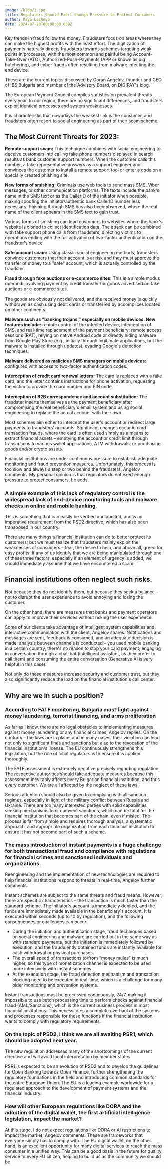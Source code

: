 ```yaml
---
image: /blog/1.jpg
title: Regulators Should Exert Enough Pressure to Protect Consumers
author: Raya Lecheva
date: 2024-07-20T00:00:00.000Z
---
```


Key trends in fraud follow the money. Fraudsters focus on areas where they can make the highest profits with the least effort. The digitization of payments naturally directs fraudsters towards schemes targeting weak points in processes, with the most common and painful being Account-Take-Over (ATO), Authorized-Push-Payments (APP or known as pig butchering), and cyber frauds often resulting from malware infecting the end device.

These are the current topics discussed by Goran Angelov, founder and CEO of IBS Bulgaria and member of the Advisory Board, on DIGIPAY's blog.

The European Payment Council compiles statistics on prevalent threats every year. In our region, there are no significant differences, and fraudsters exploit identical processes and system weaknesses.

It is characteristic that nowadays the weakest link is the consumer, and fraudsters often resort to social engineering as part of their scam scheme.

## The Most Current Threats for 2023:

**Remote support scam:** This technique combines with social engineering to deceive customers into calling fake phone numbers displayed in search results as bank customer support numbers. When the customer calls this number, a fake representative answers as a support engineer and convinces the customer to install a remote support tool or enter a code on a specially created phishing site.

**New forms of smishing:** Criminals use web tools to send mass SMS, Viber messages, or other communication platforms. The texts include the bank's name in the SMS text or as the CallerID of the initiator when possible, making spoofing the initiator/authentic bank CallerID number less necessary. Phishing through SMS has also been observed, where the real name of the client appears in the SMS text to gain trust.

Various forms of smishing can lead customers to websites where the bank's website is cloned to collect identification data. The attack can be combined with fake support phone calls from fraudsters, directing victims to operations ending with the full activation of two-factor authentication on the fraudster's device.

**Safe account scam:** Using classic social engineering methods, fraudsters convince customers that their account is at risk and they must approve the transfer of money to a "safe" account, which is actually controlled by the fraudster.

**Fraud through fake auctions or e-commerce sites:** This is a simple modus operandi involving payment by credit transfer for goods advertised on fake auctions or e-commerce sites.

The goods are obviously not delivered, and the received money is quickly withdrawn as cash using debit cards or transferred by accomplices located on other continents.

**Malware such as "banking trojans," especially on mobile devices. New features include:** remote control of the infected device, interception of SMS, and real-time replacement of the payment beneficiary; remote access sessions (RAT), relying on native Android code or directly hiding malware from Google Play Store (e.g., initially through legitimate applications, but the malware is installed through updates), evading Google's detection techniques.

**Malware delivered as malicious SMS managers on mobile devices:** configured with access to two-factor authentication codes.

**Interception of credit card renewal letters:** The card is replaced with a fake card, and the letter contains instructions for phone activation, requesting the victim to provide the card number and PIN code.

**Interception of B2B correspondence and account substitution:** The fraudster inserts themselves as the payment beneficiary after compromising the real beneficiary's email system and using social engineering to replace the actual account with their own.

Most schemes aim either to intercept the user's account or redirect large payments to fraudsters' accounts. Significant changes occur in card transaction frauds, where the card is often used simply as a means to extract financial assets – emptying the account or credit limit through transactions to various wallet applications, ATM withdrawals, or purchasing goods and/or crypto assets.

Financial institutions are under continuous pressure to establish adequate monitoring and fraud prevention measures. Unfortunately, this process is too slow and always a step or two behind the fraudsters, Angelov comments. My personal opinion is that regulators do not exert enough pressure to protect consumers, he adds.

### A simple example of this lack of regulatory control is the widespread lack of end-device monitoring tools and malware checks in online and mobile banking.

This is something that can easily be verified and audited, and is an imperative requirement from the PSD2 directive, which has also been transposed in our country.

There are many things a financial institution can do to better protect its customers, but we must realize that fraudsters mainly exploit the weaknesses of consumers – fear, the desire to help, and above all, greed for easy profits. If any of us identify that we are being manipulated through one of these three factors, especially if an element of urgency is added, we should immediately assume that we have encountered a scam.

## Financial institutions often neglect such risks.

Not because they do not identify them, but because they seek a balance – not to disrupt the user experience to avoid annoying and losing the customer.

On the other hand, there are measures that banks and payment operators can apply to improve their services without risking the user experience.

Some of our clients take advantage of intelligent system capabilities and interactive communication with the client, Angelov shares. Notifications and messages are sent, feedback is consumed, and an adequate decision is made; analysis between channels is conducted – you used mobile banking in a certain country, there's no reason to stop your card payment; engaging in conversation through a chat-bot (intelligent assistant, as they prefer to call them) and consuming the entire conversation (Generative AI is very helpful in this case).

Not only do these measures increase security and customer trust, but they also significantly reduce the load on the financial institution's call center.

## Why are we in such a position?

### According to FATF monitoring, Bulgaria must fight against money laundering, terrorist financing, and arms proliferation

As far as I know, there are no legal obstacles to implementing measures against money laundering or any financial crimes, Angelov replies. On the contrary – the laws are in place, and in many cases, their violation can lead not only to significant fines and sanctions but also to the revocation of the financial institution's license. The EU continuously strengthens this legislation, but the role of local regulators is to ensure it is applied thoroughly.

The FATF assessment is extremely negative precisely regarding regulation. The respective authorities should take adequate measures because this assessment inevitably affects every Bulgarian financial institution, and thus every customer. We are all affected by the neglect of these laws.

Serious attention should also be given to complying with all sanction regimes, especially in light of the military conflict between Russia and Ukraine. There are too many interested parties with solid capabilities seeking mechanisms to circumvent sanctions, which can be fatal for the financial institution that becomes part of the chain, even if misled. The process is far from simple and requires thorough analysis, a systematic approach, and appropriate organization from each financial institution to ensure it has not become part of such a scheme.

### The mass introduction of instant payments is a huge challenge for both transactional fraud and compliance with regulations for financial crimes and sanctioned individuals and organizations.

Reengineering and the implementation of new technologies are required to help financial institutions respond to threats in real-time, Angelov further comments.

Instant schemes are subject to the same threats and fraud means. However, there are specific characteristics – the transaction is much faster than the standard scheme. The initiator's account is immediately debited, and the funds are immediately made available in the beneficiary's account. It is executed within seconds (up to 10 by regulation), and the following consequences or challenges can occur:

- During the initiation and authentication stage, fraud techniques based on social engineering and malware are carried out in the same way as with standard payments, but the initiation is immediately followed by execution, and the fraudulently obtained funds are instantly available for cash withdrawal or physical purchases.
- The overall speed of transactions to/from "money mules" is much higher, so this type of monetization channel is expected to be used more intensively with Instant schemes.
- At the execution stage, the fraud detection mechanism and transaction blocking need to be executed in real-time, which is a challenge for many older monitoring and prevention systems.

Instant transactions must be processed continuously, 24/7, making it impossible to use batch processing time to perform checks against financial fraud (AML/Sanctions), which is the current business process in most financial institutions. This necessitates a complete overhaul of the systems and processes responsible for these functions if the financial institution wants to comply with regulatory requirements.

### On the topic of PSD2, I think we are all awaiting PSR1, which should be adopted next year.

The new regulation addresses many of the shortcomings of the current directive and will avoid local interpretation by member states.

PSR1 is expected to be an evolution of PSD2 and to develop the guidelines for Open Banking towards Open Finance, further strengthening the regulatory foundations in the field and introducing common standards for the entire European Union. The EU is a leading example worldwide for a regulated approach to the development of payment systems and the financial industry.

### How will other European regulations like DORA and the adoption of the digital wallet, the first artificial intelligence legislation, impact the market?

At this stage, I do not expect regulations like DORA or AI restrictions to impact the market, Angelov comments. These are frameworks that everyone simply has to comply with. The EU digital wallet, on the other hand, is an excellent opportunity for many digital services to reach the mass consumer in a unified way. This can be a good basis in the future for quality service to every EU citizen, helping to build us as the community we should be.
